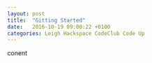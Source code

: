 ```yaml
---
layout: post
title:  "Gitting Started"
date:   2016-10-19 09:00:22 +0100
categories: Leigh Hackspace CodeClub Code Up
---
```


conent

